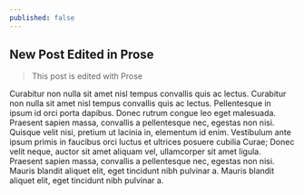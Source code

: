 ```yaml
---
published: false
---
```

## New Post Edited in Prose

> This post is edited with Prose

Curabitur non nulla sit amet nisl tempus convallis quis ac lectus. Curabitur non nulla sit amet nisl tempus convallis quis ac lectus. Pellentesque in ipsum id orci porta dapibus. Donec rutrum congue leo eget malesuada. Praesent sapien massa, convallis a pellentesque nec, egestas non nisi. Quisque velit nisi, pretium ut lacinia in, elementum id enim. Vestibulum ante ipsum primis in faucibus orci luctus et ultrices posuere cubilia Curae; Donec velit neque, auctor sit amet aliquam vel, ullamcorper sit amet ligula. Praesent sapien massa, convallis a pellentesque nec, egestas non nisi. Mauris blandit aliquet elit, eget tincidunt nibh pulvinar a. Mauris blandit aliquet elit, eget tincidunt nibh pulvinar a.






